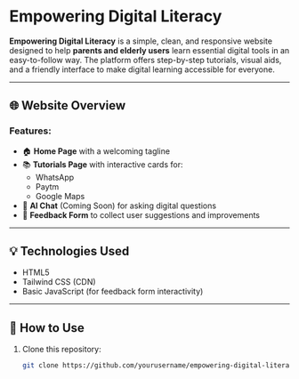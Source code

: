 # Empowering Digital Literacy

**Empowering Digital Literacy** is a simple, clean, and responsive website designed to help **parents and elderly users** learn essential digital tools in an easy-to-follow way. The platform offers step-by-step tutorials, visual aids, and a friendly interface to make digital learning accessible for everyone.

---

## 🌐 Website Overview

### Features:
- 🏠 **Home Page** with a welcoming tagline
- 📚 **Tutorials Page** with interactive cards for:
  - WhatsApp
  - Paytm
  - Google Maps
- 🤖 **AI Chat** (Coming Soon) for asking digital questions
- 📝 **Feedback Form** to collect user suggestions and improvements

---

## 💡 Technologies Used
- HTML5
- Tailwind CSS (CDN)
- Basic JavaScript (for feedback form interactivity)

---

## 🚀 How to Use
1. Clone this repository:
   ```bash
   git clone https://github.com/yourusername/empowering-digital-literacy.git
